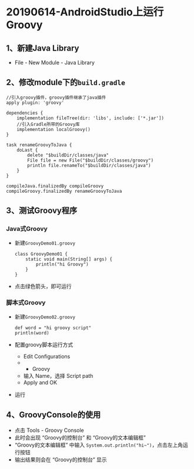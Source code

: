 # 20190614-AndroidStudio上运行Groovy

## 1、新建Java Library

- File - New Module - Java Library

## 2、修改module下的`build.gradle`

```
//引入groovy插件，groovy插件继承了java插件
apply plugin: 'groovy'

dependencies {
    implementation fileTree(dir: 'libs', include: ['*.jar'])
    //引入Gradle所带的Groovy库
    implementation localGroovy()
}
	
task renameGroovyToJava {
    doLast {
        delete "$buildDir/classes/java"
        File file = new File("$buildDir/classes/groovy")
        println file.renameTo("$buildDir/classes/java")
    }
}
	
compileJava.finalizedBy compileGroovy
compileGroovy.finalizedBy renameGroovyToJava
```

## 3、测试Groovy程序
### Java式Groovy

- 新建`GroovyDemo01.groovy`

	```
	class GroovyDemo01 {
	    static void main(String[] args) {
	        println("hi Groovy")
	    }
	}
	
	```
- 点击绿色箭头，即可运行

### 脚本式Groovy

- 新建`GroovyDemo02.groovy`

	```
	def word = "hi groovy script"
	println(word)
	
	```
- 配置groovy脚本运行方式
	- Edit Configurations
	- + Groovy
	- 输入 Name，选择 Script path
	- Apply and OK
- 运行

## 4、GroovyConsole的使用

- 点击 Tools - Groovy Console
- 此时会出现 “Groovy的控制台” 和 “Groovy的文本编辑框”
- “Groovy的文本编辑框” 中输入 `System.out.println("hi~")`，点击左上角运行按钮
- 输出结果则会在 “Groovy的控制台” 显示